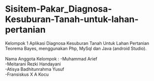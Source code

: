 # Sisitem-Pakar_Diagnosa-Kesuburan-Tanah-untuk-lahan-pertanian
Kelompok 1 Aplikasi Diagnosa Kesuburan Tanah Untuk Lahan Pertanian Teorema Bayes, menggunakan Php, MySql dan Java (android Studio). 
<br><br>
Nama Anggota Kelompok :
-Muhammad Arief<br>
-Meitarani Rezki Handayani<br>
-Atisya Badhitunrahma Yusuf <br>
-Fransiskus X A Kocu<br>
